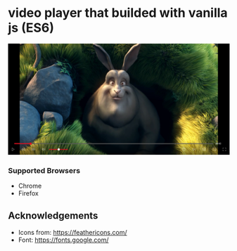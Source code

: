 # video player that builded with vanilla js (ES6)

![Screenshot](./screenshots/desktop.png)

### Supported Browsers

* Chrome
* Firefox

## Acknowledgements

* Icons from: https://feathericons.com/
* Font: https://fonts.google.com/
